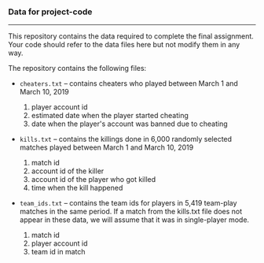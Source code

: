 
### Data for project-code

---

This repository contains the data required to complete the final assignment. Your code should refer to the data files here but not modify them in any way.

The repository contains the following files:

* `cheaters.txt` – contains cheaters who played between March 1 and March 10, 2019
    1. player account id
    2. estimated date when the player started cheating
    3. date when the player's account was banned due to cheating


* `kills.txt` – contains the killings done in 6,000 randomly selected matches played between March 1 and March 10, 2019
    1. match id 
    2. account id of the killer
    3. account id of the player who got killed
    4. time when the kill happened
 
 
* `team_ids.txt` – contains the team ids for players in 5,419 team-play matches in the same period. If a match from the kills.txt file does not appear in these data, we will assume that it was in single-player mode.  
    1. match id 
    2. player account id
    3. team id in match